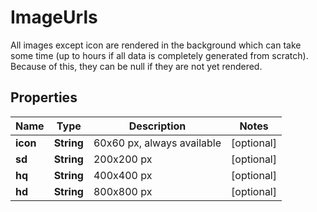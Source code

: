 

# ImageUrls

All images except icon are rendered in the background which can take some time (up to hours if all data is completely generated from scratch). Because of this, they can be null if they are not yet rendered.

## Properties

| Name | Type | Description | Notes |
|------------ | ------------- | ------------- | -------------|
|**icon** | **String** | 60x60 px, always available |  [optional] |
|**sd** | **String** | 200x200 px |  [optional] |
|**hq** | **String** | 400x400 px |  [optional] |
|**hd** | **String** | 800x800 px |  [optional] |



